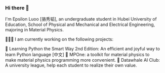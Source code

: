 ### Hi there 👋

I'm Epsilon Luoo [骆秀韬], an undergraduate student in Hubei University of Education, School of Physical and Mechanical and Electrical Engineering, majoring in Material Physics.

🧑🏽‍💻 I am currently working on the following projects:

📖 Learning Python the Smart Way 2nd Edition: An efficient and joyful way to learn Python language [中文]
🚀 MPOne: a toolkit for material physics to make material physics programming more convenient.
🏫 Datawhale AI Club: A university league, help each student to realize their own value.
